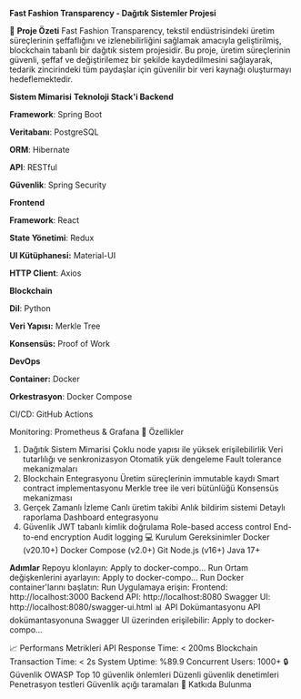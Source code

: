 **Fast Fashion Transparency - Dağıtık Sistemler Projesi**

🎯 **Proje Özeti**
Fast Fashion Transparency, tekstil endüstrisindeki üretim süreçlerinin şeffaflığını ve izlenebilirliğini sağlamak amacıyla geliştirilmiş, blockchain tabanlı bir dağıtık sistem projesidir. Bu proje, üretim süreçlerinin güvenli, şeffaf ve değiştirilemez bir şekilde kaydedilmesini sağlayarak, tedarik zincirindeki tüm paydaşlar için güvenilir bir veri kaynağı oluşturmayı hedeflemektedir.

**Sistem Mimarisi**
**Teknoloji Stack'i
Backend**

**Framework**: Spring Boot

**Veritabanı**: PostgreSQL

**ORM**: Hibernate

**API**: RESTful

**Güvenlik**: Spring Security

**Frontend**

**Framework**: React

**State Yönetimi**: Redux

**UI Kütüphanesi:** Material-UI

**HTTP Client**: Axios

**Blockchain**

**Dil**: Python

**Veri Yapısı:** Merkle Tree

**Konsensüs:** Proof of Work

**DevOps**

**Container:** Docker

**Orkestrasyon**: Docker Compose

CI/CD: GitHub Actions

Monitoring: Prometheus & Grafana
🚀 Özellikler
1. Dağıtık Sistem Mimarisi
Çoklu node yapısı ile yüksek erişilebilirlik
Veri tutarlılığı ve senkronizasyon
Otomatik yük dengeleme
Fault tolerance mekanizmaları
2. Blockchain Entegrasyonu
Üretim süreçlerinin immutable kaydı
Smart contract implementasyonu
Merkle tree ile veri bütünlüğü
Konsensüs mekanizması
3. Gerçek Zamanlı İzleme
Canlı üretim takibi
Anlık bildirim sistemi
Detaylı raporlama
Dashboard entegrasyonu
4. Güvenlik
JWT tabanlı kimlik doğrulama
Role-based access control
End-to-end encryption
Audit logging
💻 Kurulum
Gereksinimler
Docker (v20.10+)
Docker Compose (v2.0+)
Git
Node.js (v16+)
Java 17+

**Adımlar**
Repoyu klonlayın:
Apply to docker-compo...
Run
Ortam değişkenlerini ayarlayın:
Apply to docker-compo...
Run
Docker container'larını başlatın:
Run
Uygulamaya erişin:
Frontend: http://localhost:3000
Backend API: http://localhost:8080
Swagger UI: http://localhost:8080/swagger-ui.html
📊 API Dokümantasyonu
API dokümantasyonuna Swagger UI üzerinden erişilebilir:
Apply to docker-compo...

📈 Performans Metrikleri
API Response Time: < 200ms
Blockchain Transaction Time: < 2s
System Uptime: %89.9
Concurrent Users: 1000+
🔒 Güvenlik
OWASP Top 10 güvenlik önlemleri
Düzenli güvenlik denetimleri
Penetrasyon testleri
Güvenlik açığı taramaları
🤝 Katkıda Bulunma

